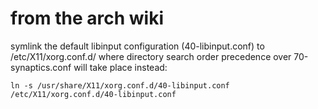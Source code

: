 
# from the arch wiki

symlink the default libinput configuration (40-libinput.conf) to /etc/X11/xorg.conf.d/ where directory search order precedence over 70-synaptics.conf will take place instead:

`ln -s /usr/share/X11/xorg.conf.d/40-libinput.conf /etc/X11/xorg.conf.d/40-libinput.conf`
